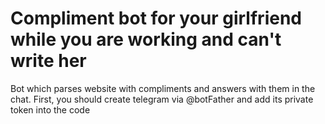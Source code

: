 # Compliment bot for your girlfriend while you are working and can't write her
Bot which parses website with compliments and answers with them in the chat. First, you should create telegram via @botFather and add its private token into the code 
